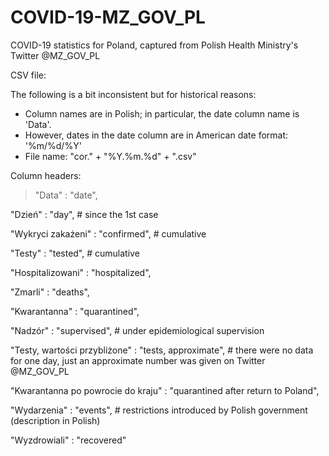 # COVID-19-MZ_GOV_PL
COVID-19 statistics for Poland, captured from Polish Health Ministry's Twitter @MZ_GOV_PL

CSV file:

The following is a bit inconsistent but for historical reasons: 
* Column names are in Polish; in particular, the date column name is 'Data'. 
* However, dates in the date column are in American date format: '%m/%d/%Y'
* File name: "cor." + "%Y.%m.%d" + ".csv"

Column headers: 

>  "Data" : "date", 

  "Dzień" : "day",  #  since the 1st case 

  "Wykryci zakażeni" : "confirmed",  # cumulative

  "Testy" : "tested",  # cumulative

  "Hospitalizowani" : "hospitalized", 

  "Zmarli" : "deaths", 

  "Kwarantanna" : "quarantined", 

  "Nadzór" : "supervised",  # under epidemiological supervision

  "Testy, wartości przybliżone" : "tests, approximate",  # there were no data for one day, just an approximate number was given on Twitter @MZ_GOV_PL

  "Kwarantanna po powrocie do kraju" : "quarantined after return to Poland", 

  "Wydarzenia" : "events",  # restrictions introduced by Polish government (description in Polish)

  "Wyzdrowiali" : "recovered"

